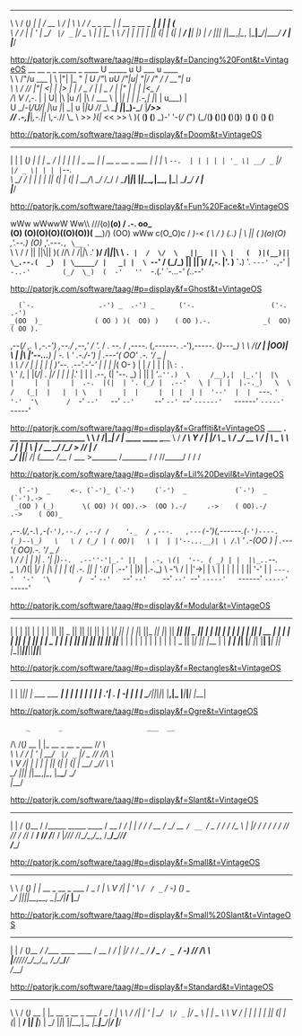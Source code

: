 

                 
 __      ___       _                    ____   _____ 
 \ \    / (_)     | |                  / __ \ / ____|
  \ \  / / _ _ __ | |_ __ _  __ _  ___| |  | | (___  
   \ \/ / | | '_ \| __/ _` |/ _` |/ _ \ |  | |\___ \ 
    \  /  | | | | | || (_| | (_| |  __/ |__| |____) |
     \/   |_|_| |_|\__\__,_|\__, |\___|\____/|_____/ 
                             __/ |                   
                            |___/                    
                            
                            
http://patorjk.com/software/taag/#p=display&f=Dancing%20Font&t=VintageOS
 __     __            _   _     _____      _       ____  U _____ u U  ___ u  ____     
 \ \   /"/u  ___     | \ |"|   |_ " _| U  /"\  uU /"___|u\| ___"|/  \/"_ \/ / __"| u  
  \ \ / //  |_"_|   <|  \| |>    | |    \/ _ \/ \| |  _ / |  _|"    | | | |<\___ \/   
  /\ V /_,-. | |    U| |\  |u   /| |\   / ___ \  | |_| |  | |___.-,_| |_| | u___) |   
 U  \_/-(_/U/| |\u   |_| \_|   u |_|U  /_/   \_\  \____|  |_____|\_)-\___/  |____/>>  
   //   .-,_|___|_,-.||   \\,-._// \\_  \\    >>  _)(|_   <<   >>     \\     )(  (__) 
  (__)   \_)-' '-(_/ (_")  (_/(__) (__)(__)  (__)(__)__) (__) (__)   (__)   (__)      
  
  
  
http://patorjk.com/software/taag/#p=display&f=Doom&t=VintageOS
 _   _ _       _                    _____ _____ 
| | | (_)     | |                  |  _  /  ___|
| | | |_ _ __ | |_ __ _  __ _  ___ | | | \ `--. 
| | | | | '_ \| __/ _` |/ _` |/ _ \| | | |`--. \
\ \_/ / | | | | || (_| | (_| |  __/\ \_/ /\__/ /
 \___/|_|_| |_|\__\__,_|\__, |\___| \___/\____/ 
                         __/ |                  
                        |___/                   
                        
                        
http://patorjk.com/software/taag/#p=display&f=Fun%20Face&t=VintageOS

wWw    wWwwW  Ww\\\  ///(o)__(o)        \/             .-.     oo_    
(O)    (O)(O)(O)((O)(O))(__  __)/)     (OO)   wWw    c(O_O)c  /  _)-< 
( \    / ) (..)  | \ ||   (  )(o)(O) ,'.--.)  (O)_  ,'.---.`, \__ `.  
 \ \  / /   ||   ||\\||    )(  //\\ / /|_|_\ .' __)/ /|_|_|\ \   `. | 
 /  \/  \  _||_  || \ |   (  )|(__)|| \_.--.(  _)  | \_____/ |   _| | 
 \ `--' / (_/\_) ||  ||    )/ /,-. |'.   \) \`.__) '. `---' .`,-'   | 
  `-..-'        (_/  \_)  (  -'   ''  `-.(_.'        `-...-' (_..--'  
  
  
http://patorjk.com/software/taag/#p=display&f=Ghost&t=VintageOS

      (`-.                .-') _  .-') _      ('-.                   ('-.                 .-')    
    _(OO  )_             ( OO ) )(  OO) )    ( OO ).-.             _(  OO)               ( OO ).  
,--(_/   ,. \ ,-.-') ,--./ ,--,' /     '._   / . --. /  ,----.    (,------. .-'),-----. (_)---\_) 
\   \   /(__/ |  |OO)|   \ |  |\ |'--...__)  | \-.  \  '  .-./-')  |  .---'( OO'  .-.  '/    _ |  
 \   \ /   /  |  |  \|    \|  | )'--.  .--'.-'-'  |  | |  |_( O- ) |  |    /   |  | |  |\  :` `.  
  \   '   /,  |  |(_/|  .     |/    |  |    \| |_.'  | |  | .--, \(|  '--. \_) |  |\|  | '..`''.) 
   \     /__),|  |_.'|  |\    |     |  |     |  .-.  |(|  | '. (_/ |  .--'   \ |  | |  |.-._)   \ 
    \   /   (_|  |   |  | \   |     |  |     |  | |  | |  '--'  |  |  `---.   `'  '-'  '\       / 
     `-'      `--'   `--'  `--'     `--'     `--' `--'  `------'   `------'     `-----'  `-----'  
     

http://patorjk.com/software/taag/#p=display&f=Graffiti&t=VintageOS
____   ____.__        __                        ________    _________
\   \ /   /|__| _____/  |______     ____   ____ \_____  \  /   _____/
 \   Y   / |  |/    \   __\__  \   / ___\_/ __ \ /   |   \ \_____  \ 
  \     /  |  |   |  \  |  / __ \_/ /_/  >  ___//    |    \/        \
   \___/   |__|___|  /__| (____  /\___  / \___  >_______  /_______  /
                   \/          \//_____/      \/        \/        \/ 
                   
     
http://patorjk.com/software/taag/#p=display&f=Lil%20Devil&t=VintageOS

      (`-')  _     <-. (`-')_ (`-')     (`-')  _            (`-')  _            (`-').-> 
     _(OO ) (_)       \( OO) )( OO).->  (OO ).-/     .->    ( OO).-/     .->    ( OO)_   
,--.(_/,-.\ ,-(`-'),--./ ,--/ /    '._  / ,---.   ,---(`-')(,------.(`-')----. (_)--\_)  
\   \ / (_/ | ( OO)|   \ |  | |'--...__)| \ /`.\ '  .-(OO ) |  .---'( OO).-.  '/    _ /  
 \   /   /  |  |  )|  . '|  |)`--.  .--''-'|_.' ||  | .-, \(|  '--. ( _) | |  |\_..`--.  
_ \     /_)(|  |_/ |  |\    |    |  |  (|  .-.  ||  | '.(_/ |  .--'  \|  |)|  |.-._)   \ 
\-'\   /    |  |'->|  | \   |    |  |   |  | |  ||  '-'  |  |  `---.  '  '-'  '\       / 
    `-'     `--'   `--'  `--'    `--'   `--' `--' `-----'   `------'   `-----'  `-----'  
    
    
http://patorjk.com/software/taag/#p=display&f=Modular&t=VintageOS
 __   __  ___   __    _  _______  _______  _______  _______  _______  _______ 
|  | |  ||   | |  |  | ||       ||   _   ||       ||       ||       ||       |
|  |_|  ||   | |   |_| ||_     _||  |_|  ||    ___||    ___||   _   ||  _____|
|       ||   | |       |  |   |  |       ||   | __ |   |___ |  | |  || |_____ 
|       ||   | |  _    |  |   |  |       ||   ||  ||    ___||  |_|  ||_____  |
 |     | |   | | | |   |  |   |  |   _   ||   |_| ||   |___ |       | _____| |
  |___|  |___| |_|  |__|  |___|  |__| |__||_______||_______||_______||_______|


  
http://patorjk.com/software/taag/#p=display&f=Rectangles&t=VintageOS
 _____ _     _               _____ _____ 
|  |  |_|___| |_ ___ ___ ___|     |   __|
|  |  | |   |  _| .'| . | -_|  |  |__   |
 \___/|_|_|_|_| |__,|_  |___|_____|_____|
                    |___|                
                    
                    
http://patorjk.com/software/taag/#p=display&f=Ogre&t=VintageOS

        _       _                     ___  __    
 /\   /(_)_ __ | |_ __ _  __ _  ___  /___\/ _\   
 \ \ / / | '_ \| __/ _` |/ _` |/ _ \//  //\ \    
  \ V /| | | | | || (_| | (_| |  __/ \_// _\ \   
   \_/ |_|_| |_|\__\__,_|\__, |\___\___/  \__/   
                         |___/                   
                         
http://patorjk.com/software/taag/#p=display&f=Slant&t=VintageOS

 _    ___       __                   ____  _____
| |  / (_)___  / /_____ _____ ____  / __ \/ ___/
| | / / / __ \/ __/ __ `/ __ `/ _ \/ / / /\__ \ 
| |/ / / / / / /_/ /_/ / /_/ /  __/ /_/ /___/ / 
|___/_/_/ /_/\__/\__,_/\__, /\___/\____//____/  
                      /____/                    
                      
                      
http://patorjk.com/software/taag/#p=display&f=Small&t=VintageOS

 __   ___     _                  ___  ___ 
 \ \ / (_)_ _| |_ __ _ __ _ ___ / _ \/ __|
  \ V /| | ' \  _/ _` / _` / -_) (_) \__ \
   \_/ |_|_||_\__\__,_\__, \___|\___/|___/
                      |___/               
                      
http://patorjk.com/software/taag/#p=display&f=Small%20Slant&t=VintageOS

  _   ___      __                ____  ____
 | | / (_)__  / /____ ____ ____ / __ \/ __/
 | |/ / / _ \/ __/ _ `/ _ `/ -_) /_/ /\ \  
 |___/_/_//_/\__/\_,_/\_, /\__/\____/___/  
                     /___/                 
                     

http://patorjk.com/software/taag/#p=display&f=Standard&t=VintageOS  

 __     ___       _                    ___  ____  
 \ \   / (_)_ __ | |_ __ _  __ _  ___ / _ \/ ___| 
  \ \ / /| | '_ \| __/ _` |/ _` |/ _ \ | | \___ \ 
   \ V / | | | | | || (_| | (_| |  __/ |_| |___) |
    \_/  |_|_| |_|\__\__,_|\__, |\___|\___/|____/ 
                           |___/                  

